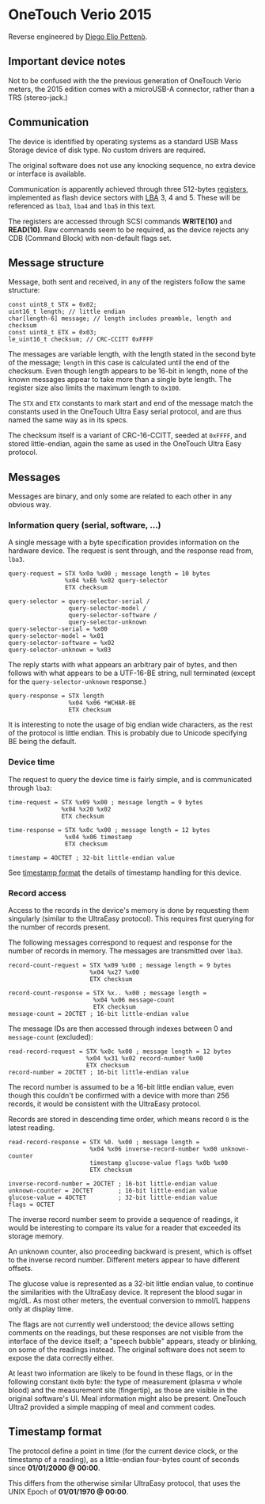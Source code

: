 # OneTouch Verio 2015

Reverse engineered by [Diego Elio Pettenò](mailto:flameeyes@flameeyes.eu).

## Important device notes

Not to be confused with the the previous generation of OneTouch Verio
meters, the 2015 edition comes with a microUSB-A connector, rather
than a TRS (stereo-jack.)

## Communication

The device is identified by operating systems as a standard USB Mass
Storage device of disk type. No custom drivers are required.

The original software does not use any knocking sequence, no extra
device or interface is available.

Communication is apparently achieved through three 512-bytes
[registers](https://en.wikipedia.org/wiki/Hardware_register),
implemented as flash device sectors with
[LBA](https://en.wikipedia.org/wiki/Logical_block_addressing) 3, 4
and 5. These will be referenced as `lba3`, `lba4` and `lba5` in this
text.

The registers are accessed through SCSI commands **WRITE(10)** and
**READ(10)**. Raw commands seem to be required, as the device rejects
any CDB (Command Block) with non-default flags set.

## Message structure

Message, both sent and received, in any of the registers follow the
same structure:

    const uint8_t STX = 0x02;
    uint16_t length; // little endian
    char[length-6] message; // length includes preamble, length and checksum
    const uint8_t ETX = 0x03;
    le_uint16_t checksum; // CRC-CCITT 0xFFFF

The messages are variable length, with the length stated in the second
byte of the message; `length` in this case is calculated until the end
of the checksum. Even though length appears to be 16-bit in length,
none of the known messages appear to take more than a single byte
length. The register size also limits the maximum length to `0x100`.

The `STX` and `ETX` constants to mark start and end of the message
match the constants used in the OneTouch Ultra Easy serial protocol,
and are thus named the same way as in its specs.

The checksum itself is a variant of CRC-16-CCITT, seeded at `0xFFFF`,
and stored little-endian, again the same as used in the OneTouch Ultra
Easy protocol.

## Messages

Messages are binary, and only some are related to each other in any
obvious way.

### Information query (serial, software, …)

A single message with a byte specification provides information on the
hardware device. The request is sent through, and the response read
from, `lba3`.

    query-request = STX %x0a %x00 ; message length = 10 bytes
                    %x04 %xE6 %x02 query-selector
                    ETX checksum

    query-selector = query-selector-serial /
                     query-selector-model /
                     query-selector-software /
                     query-selector-unknown
    query-selector-serial = %x00
    query-selector-model = %x01
    query-selector-software = %x02
    query-selector-unknown = %x03

The reply starts with what appears an arbitrary pair of bytes, and
then follows with what appears to be a UTF-16-BE string, null
terminated (except for the `query-selector-unknown` response.)

    query-response = STX length
                     %x04 %x06 *WCHAR-BE
                     ETX checksum

It is interesting to note the usage of big endian wide characters, as
the rest of the protocol is little endian. This is probably due to
Unicode specifying BE being the default.

### Device time

The request to query the device time is fairly simple, and is
communicated through `lba3`:

    time-request = STX %x09 %x00 ; message length = 9 bytes
                   %x04 %x20 %x02
                   ETX checksum

    time-response = STX %x0c %x00 ; message length = 12 bytes
                    %x04 %x06 timestamp
                    ETX checksum

    timestamp = 4OCTET ; 32-bit little-endian value

See [timestamp format](#timestamp-format) the details of timestamp
handling for this device.

### Record access

Access to the records in the device's memory is done by requesting
them singularly (similar to the UltraEasy protocol). This requires
first querying for the number of records present.

The following messages correspond to request and response for the
number of records in memory. The messages are transmitted over `lba3`.

    record-count-request = STX %x09 %x00 ; message length = 9 bytes
                           %x04 %x27 %x00
                           ETX checksum

    record-count-response = STX %x.. %x00 ; message length =
                            %x04 %x06 message-count
                            ETX checksum
    message-count = 2OCTET ; 16-bit little-endian value

The message IDs are then accessed through indexes between 0 and
`message-count` (excluded):

    read-record-request = STX %x0c %x00 ; message length = 12 bytes
                          %x04 %x31 %x02 record-number %x00
                          ETX checksum
    record-number = 2OCTET ; 16-bit little-endian value

The record number is assumed to be a 16-bit little endian value, even
though this couldn't be confirmed with a device with more than 256
records, it would be consistent with the UltraEasy protocol.

Records are stored in descending time order, which means record `0` is
the latest reading.

    read-record-response = STX %0. %x00 ; message length =
                           %x04 %x06 inverse-record-number %x00 unknown-counter
                           timestamp glucose-value flags %x0b %x00
                           ETX checksum

    inverse-record-number = 2OCTET ; 16-bit little-endian value
    unknown-counter = 2OCTET       ; 16-bit little-endian value
    glucose-value = 4OCTET         ; 32-bit little-endian value
    flags = OCTET

The inverse record number seem to provide a sequence of readings, it
would be interesting to compare its value for a reader that exceeded
its storage memory.

An unknown counter, also proceeding backward is present, which is
offset to the inverse record number. Different meters appear to have
different offsets.

The glucose value is represented as a 32-bit little endian value, to
continue the similarities with the UltraEasy device. It represent the
blood sugar in mg/dL. As most other meters, the eventual conversion to
mmol/L happens only at display time.

The flags are not currently well understood; the device allows setting
comments on the readings, but these responses are not visible from the
interface of the device itself; a "speech bubble" appears, steady or
blinking, on some of the readings instead. The original software does
not seem to expose the data correctly either.

At least two information are likely to be found in these flags, or in
the following constant `0x0b` byte: the type of measurement (plasma v
whole blood) and the measurement site (fingertip), as those are
visible in the original software's UI. Meal information might also be
present. OneTouch Ultra2 provided a simple mapping of meal and comment
codes.

## Timestamp format

The protocol define a point in time (for the current device clock, or
the timestamp of a reading), as a little-endian four-bytes count of
seconds since **01/01/2000 @ 00:00**.

This differs from the otherwise similar UltraEasy protocol, that uses
the UNIX Epoch of **01/01/1970 @ 00:00**.
